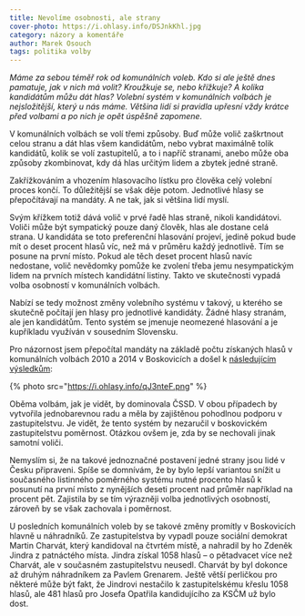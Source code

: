 ```yaml
---
title: Nevolíme osobnosti, ale strany
cover-photo: https://i.ohlasy.info/DSJnkKhl.jpg
category: názory a komentáře
author: Marek Osouch
tags: politika volby
---
```


*Máme za sebou téměř rok od komunálních voleb. Kdo si ale ještě dnes pamatuje, jak v nich má volit? Kroužkuje se, nebo křížkuje? A kolika kandidátům můžu dát hlas? Volební systém v komunálních volbách je nejsložitější, který u nás máme. Většina lidí si pravidla upřesní vždy krátce před volbami a po nich je opět úspěšně zapomene.*

V komunálních volbách se volí třemi způsoby. Buď může volič zaškrtnout celou stranu a dát hlas všem kandidátům, nebo vybrat maximálně tolik kandidátů, kolik se volí zastupitelů, a to i napříč stranami, anebo může oba způsoby zkombinovat, kdy dá hlas určitým lidem a zbytek jedné straně.

Zakřížkováním a vhozením hlasovacího lístku pro člověka celý volební proces končí. To důležitější se však děje potom. Jednotlivé hlasy se přepočítávají na mandáty. A ne tak, jak si většina lidí myslí.

Svým křížkem totiž dává volič v prvé řadě hlas straně, nikoli kandidátovi. Voliči může být sympatický pouze daný člověk, hlas ale dostane celá strana. U kandidáta se toto preferenční hlasování projeví, jedině pokud bude mít o deset procent hlasů víc, než má v průměru každý jednotlivě. Tím se posune na první místo. Pokud ale těch deset procent hlasů navíc nedostane, volič nevědomky pomůže ke zvolení třeba jemu nesympatickým lidem na prvních místech kandidátní listiny. Takto ve skutečnosti vypadá volba osobností v komunálních volbách.

Nabízí se tedy možnost změny volebního systému v takový, u kterého se skutečně počítají jen hlasy pro jednotlivé kandidáty. Žádné hlasy stranám, ale jen kandidátům. Tento systém se jmenuje neomezené hlasování a je kupříkladu využíván v sousedním Slovensku.

Pro názornost jsem přepočítal mandáty na základě počtu získaných hlasů v komunálních volbách 2010 a 2014 v Boskovicích a došel k [následujícím výsledkům](https://docs.google.com/spreadsheets/d/1_z_jPDt5EvxeWb0XOvP6qLcf7NBIPsCsMaJ13rrhiAk/edit?usp=sharing):

{% photo src="https://i.ohlasy.info/qJ3nteF.png" %}

Oběma volbám, jak je vidět, by dominovala ČSSD. V obou případech by vytvořila jednobarevnou radu a měla by zajištěnou pohodlnou podporu v zastupitelstvu. Je vidět, že tento systém by nezaručil v boskovickém zastupitelstvu poměrnost. Otázkou ovšem je, zda by se nechovali jinak samotní voliči.

Nemyslím si, že na takové jednoznačné postavení jedné strany jsou lidé v Česku připraveni. Spíše se domnívám, že by bylo lepší variantou snížit u současného listinného poměrného systému nutné procento hlasů k posunutí na první místo z nynějších deseti procent nad průměr například na procent pět. Zajistila by se tím výrazněji volba jednotlivých osobností, zároveň by se však zachovala i poměrnost.

U posledních komunálních voleb by se takové změny promítly v Boskovicích hlavně u náhradníků. Ze zastupitelstva by vypadl pouze sociální demokrat Martin Charvát, který kandidoval na čtvrtém místě, a nahradil by ho Zdeněk Jindra z patnáctého místa. Jindra získal 1058 hlasů – o pětadvacet více než Charvát, ale v současném zastupitelstvu neusedl. Charvát by byl dokonce až druhým náhradníkem za Pavlem Grenarem. Ještě větší perličkou pro některé může být fakt, že Jindrovi nestačilo k zastupitelskému křeslu 1058 hlasů, ale 481 hlasů pro Josefa Opatřila kandidujícího za KSČM už bylo dost.
